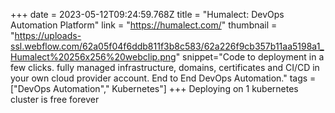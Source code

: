 +++
date = 2023-05-12T09:24:59.768Z
title = "Humalect: DevOps Automation Platform"
link = "https://humalect.com/"
thumbnail = "https://uploads-ssl.webflow.com/62a05f04f6ddb811f3b8c583/62a226f9cb357b11aa5198a1_Humalect%20256x256%20webclip.png"
snippet="Code to deployment in a few clicks. fully managed infrastructure, domains, certificates and CI/CD in your own cloud provider account. End to End DevOps Automation."
tags = ["DevOps Automation"," Kubernetes"]
+++
Deploying on 1 kubernetes cluster is free forever
